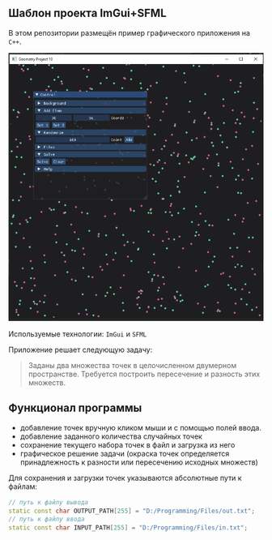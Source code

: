 ## Шаблон проекта ImGui+SFML

В этом репозитории размещён пример графического приложения на `C++`.

![](img.png)

Используемые технологии: `ImGui` и `SFML` 

Приложение решает следующую задачу:

> Заданы два множества точек в целочисленном двумерном пространстве.
> Требуется построить пересечение и разность этих множеств.


## Функционал программы

- добавление точек вручную кликом мыши и с помощью полей ввода. 
- добавление заданного количества случайных точек
- сохранение текущего набора точек в файл и загрузка из него
- графическое решение задачи (окраска точек определяется принадлежность к разности или 
пересечению исходных множеств)

Для сохранения и загрузки точек указываются абсолютные пути к файлам:

```cpp
// путь к файлу вывода
static const char OUTPUT_PATH[255] = "D:/Programming/Files/out.txt";
// путь к файлу ввода
static const char INPUT_PATH[255] = "D:/Programming/Files/in.txt";
```